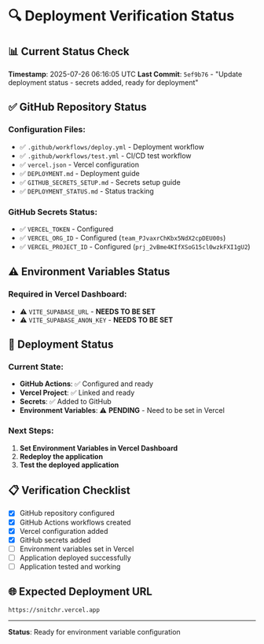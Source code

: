# 🔍 **Deployment Verification Status**

## 📊 **Current Status Check**

**Timestamp**: 2025-07-26 06:16:05 UTC
**Last Commit**: `5ef9b76` - "Update deployment status - secrets added, ready for deployment"

## ✅ **GitHub Repository Status**

### **Configuration Files:**
- ✅ `.github/workflows/deploy.yml` - Deployment workflow
- ✅ `.github/workflows/test.yml` - CI/CD test workflow
- ✅ `vercel.json` - Vercel configuration
- ✅ `DEPLOYMENT.md` - Deployment guide
- ✅ `GITHUB_SECRETS_SETUP.md` - Secrets setup guide
- ✅ `DEPLOYMENT_STATUS.md` - Status tracking

### **GitHub Secrets Status:**
- ✅ `VERCEL_TOKEN` - Configured
- ✅ `VERCEL_ORG_ID` - Configured (`team_PJvaxrChKbx5NdX2cpDEU00s`)
- ✅ `VERCEL_PROJECT_ID` - Configured (`prj_2vBme4KIfXSoG15cl0wzkFXI1gU2`)

## ⚠️ **Environment Variables Status**

### **Required in Vercel Dashboard:**
- ⚠️ `VITE_SUPABASE_URL` - **NEEDS TO BE SET**
- ⚠️ `VITE_SUPABASE_ANON_KEY` - **NEEDS TO BE SET**

## 🚀 **Deployment Status**

### **Current State:**
- **GitHub Actions**: ✅ Configured and ready
- **Vercel Project**: ✅ Linked and ready
- **Secrets**: ✅ Added to GitHub
- **Environment Variables**: ⚠️ **PENDING** - Need to be set in Vercel

### **Next Steps:**
1. **Set Environment Variables in Vercel Dashboard**
2. **Redeploy the application**
3. **Test the deployed application**

## 📋 **Verification Checklist**

- [x] GitHub repository configured
- [x] GitHub Actions workflows created
- [x] Vercel configuration added
- [x] GitHub secrets added
- [ ] Environment variables set in Vercel
- [ ] Application deployed successfully
- [ ] Application tested and working

## 🌐 **Expected Deployment URL**
`https://snitchr.vercel.app`

---

**Status**: Ready for environment variable configuration